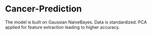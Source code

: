 # Cancer-Prediction
The model is built on Gaussian NaiveBayes. Data is standardized. PCA applied for feature extraction leading to higher accuracy.
